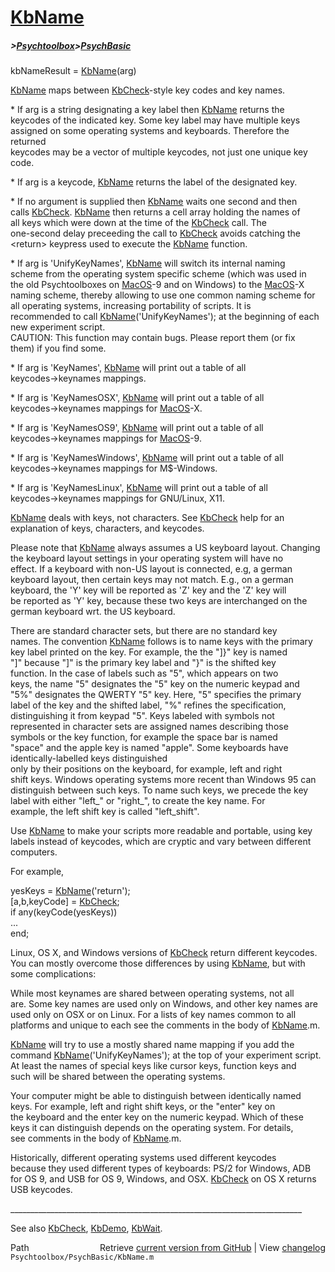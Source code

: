# [KbName](KbName)
##### >[Psychtoolbox](Psychtoolbox)>[PsychBasic](PsychBasic)

kbNameResult = [KbName](KbName)(arg)  
  
[KbName](KbName) maps between [KbCheck](KbCheck)-style key codes and key names.  
  
\* If arg is a string designating a key label then [KbName](KbName) returns the  
  keycodes of the indicated key. Some key label may have multiple keys  
  assigned on some operating systems and keyboards. Therefore the returned  
  keycodes may be a vector of multiple keycodes, not just one unique key code.  
  
\* If arg is a keycode, [KbName](KbName) returns the label of the designated key.  
  
\* If no argument is supplied then [KbName](KbName) waits one second and then  
  calls [KbCheck](KbCheck).  [KbName](KbName) then returns a cell array holding the names of  
  all keys which were down at the time of the [KbCheck](KbCheck) call. The  
  one-second delay preceeding the call to [KbCheck](KbCheck) avoids catching the  
  <return\> keypress used to execute the [KbName](KbName) function.  
  
\* If arg is 'UnifyKeyNames', [KbName](KbName) will switch its internal naming  
  scheme from the operating system specific scheme (which was used in  
  the old Psychtoolboxes on [MacOS](MacOS)-9 and on Windows) to the [MacOS](MacOS)-X  
  naming scheme, thereby allowing to use one common naming scheme for  
  all operating systems, increasing portability of scripts. It is  
  recommended to call [KbName](KbName)('UnifyKeyNames'); at the beginning of each  
  new experiment script.  
  CAUTION: This function may contain bugs. Please report them (or fix  
  them) if you find some.  
  
\* If arg is 'KeyNames', [KbName](KbName) will print out a table of all  
  keycodes-\>keynames mappings.  
  
\* If arg is 'KeyNamesOSX', [KbName](KbName) will print out a table of all  
  keycodes-\>keynames mappings for [MacOS](MacOS)-X.  
  
\* If arg is 'KeyNamesOS9', [KbName](KbName) will print out a table of all  
  keycodes-\>keynames mappings for [MacOS](MacOS)-9.  
  
\* If arg is 'KeyNamesWindows', [KbName](KbName) will print out a table of all  
  keycodes-\>keynames mappings for M$-Windows.  
  
\* If arg is 'KeyNamesLinux', [KbName](KbName) will print out a table of all  
  keycodes-\>keynames mappings for GNU/Linux, X11.  
  
[KbName](KbName) deals with keys, not characters. See [KbCheck](KbCheck) help for an  
explanation of keys, characters, and keycodes.  
  
Please note that [KbName](KbName) always assumes a US keyboard layout. Changing  
the keyboard layout settings in your operating system will have no  
effect. If a keyboard with non-US layout is connected, e.g, a german  
keyboard layout, then certain keys may not match. E.g., on a german  
keyboard, the 'Y' key will be reported as 'Z' key and the 'Z' key will  
be reported as 'Y' key, because these two keys are interchanged on the  
german keyboard wrt. the US keyboard.  
  
There are standard character sets, but there are no standard key  
names.  The convention [KbName](KbName) follows is to name keys with  the primary  
key label printed on the key.  For example, the the "]}"  key is named  
"]" because "]" is the primary key label and "}" is the  shifted key  
function.  In the case of  labels such as "5", which appears  on two  
keys, the name "5" designates the "5" key on the numeric keypad  and  
"5%" designates the QWERTY "5" key. Here, "5" specifies the primary  
label of the key and the shifted label, "%" refines the specification,  
distinguishing it from keypad "5".  Keys labeled with symbols not  
represented in character sets are assigned names describing those  
symbols  or the key function, for example the space bar is named  
"space" and the apple  key is named "apple".  Some keyboards have  
identically-labelled keys distinguished  
only by their positions on the keyboard, for example, left and right  
shift  keys.  Windows operating systems more recent than Windows 95 can  
distinguish between such keys.  To name such keys, we precede the key  
label with either  "left\_" or "right\_", to create the key name.  For  
example, the left shift key  is called "left\_shift".  
  
Use [KbName](KbName) to make your scripts more readable and portable, using key  
labels instead of keycodes, which are cryptic and vary between different  
computers.  
  
For example,  
  
yesKeys = [KbName](KbName)('return');  
[a,b,keyCode] = [KbCheck](KbCheck);  
if any(keyCode(yesKeys))  
  ...  
end;  
  
  
Linux, OS X, and Windows versions of [KbCheck](KbCheck) return different keycodes.  
You can mostly  overcome those differences by using [KbName](KbName), but with  
some complications:  
  
While most keynames are shared between operating systems, not all  
are. Some key names are used only on Windows, and other key names are  
used only on OSX or on Linux. For a lists of key names common to all  
platforms and unique to each see the comments in the  body of [KbName](KbName).m.  
  
[KbName](KbName) will try to use a mostly shared name mapping if you add the  
command [KbName](KbName)('UnifyKeyNames'); at the top of your experiment script.  
At least the names of special keys like cursor keys, function keys and  
such will be shared between the operating systems.  
  
Your computer might be able to distinguish between identically named  
keys. For example, left and right shift keys, or the "enter" key on  
the keyboard and the enter key on the numeric keypad. Which of these  
keys it can distinguish depends on the operating system. For details,  
see comments in the body of [KbName](KbName).m.  
  
Historically, different operating systems used different keycodes  
because they used different types of keyboards: PS/2 for Windows, ADB  
for OS 9, and USB for OS 9, Windows, and OSX. [KbCheck](KbCheck) on OS X returns  
USB keycodes.  
  
\_\_\_\_\_\_\_\_\_\_\_\_\_\_\_\_\_\_\_\_\_\_\_\_\_\_\_\_\_\_\_\_\_\_\_\_\_\_\_\_\_\_\_\_\_\_\_\_\_\_\_\_\_\_\_\_\_\_\_\_\_\_\_\_\_\_\_\_\_\_\_\_\_  
  
See also [KbCheck](KbCheck), [KbDemo](KbDemo), [KbWait](KbWait).  




<div class="code_header" style="text-align:right;">
  <span style="float:left;">Path&nbsp;&nbsp;</span> <span class="counter">Retrieve <a href=
  "https://raw.github.com/Psychtoolbox-3/Psychtoolbox-3/beta/Psychtoolbox/PsychBasic/KbName.m">current version from GitHub</a> | View <a href=
  "https://github.com/Psychtoolbox-3/Psychtoolbox-3/commits/beta/Psychtoolbox/PsychBasic/KbName.m">changelog</a></span>
</div>
<div class="code">
  <code>Psychtoolbox/PsychBasic/KbName.m</code>
</div>

